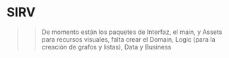 # SIRV

>> De momento están los paquetes de Interfaz, el main, y Assets para recursos visuales, falta crear el Domain, Logic (para la creación de grafos y listas), Data y Business
